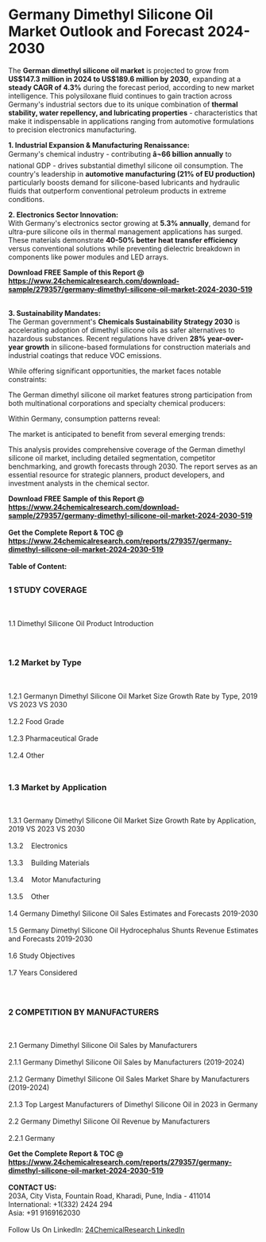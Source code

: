<h1>Germany Dimethyl Silicone Oil Market Outlook and Forecast 2024-2030</h1><p>The <strong>German dimethyl silicone oil market</strong> is projected to grow from <strong>US$147.3 million in 2024 to US$189.6 million by 2030</strong>, expanding at a <strong>steady CAGR of 4.3%</strong> during the forecast period, according to new market intelligence. This polysiloxane fluid continues to gain traction across Germany's industrial sectors due to its unique combination of <strong>thermal stability, water repellency, and lubricating properties</strong> - characteristics that make it indispensable in applications ranging from automotive formulations to precision electronics manufacturing.</p><p><strong>1. Industrial Expansion &amp; Manufacturing Renaissance:</strong><br>
Germany's chemical industry - contributing <strong>â¬66 billion annually</strong> to national GDP - drives substantial dimethyl silicone oil consumption. The country's leadership in <strong>automotive manufacturing (21% of EU production)</strong> particularly boosts demand for silicone-based lubricants and hydraulic fluids that outperform conventional petroleum products in extreme conditions.</p><p><strong>2. Electronics Sector Innovation:</strong><br>
With Germany's electronics sector growing at <strong>5.3% annually</strong>, demand for ultra-pure silicone oils in thermal management applications has surged. These materials demonstrate <strong>40-50% better heat transfer efficiency</strong> versus conventional solutions while preventing dielectric breakdown in components like power modules and LED arrays.</p><div><b>Download FREE Sample of this Report @ 
            <a href="https://www.24chemicalresearch.com/download-sample/279357/germany-dimethyl-silicone-oil-market-2024-2030-519">
            https://www.24chemicalresearch.com/download-sample/279357/germany-dimethyl-silicone-oil-market-2024-2030-519</a></b></div><br><p><strong>3. Sustainability Mandates:</strong><br>
The German government's <strong>Chemicals Sustainability Strategy 2030</strong> is accelerating adoption of dimethyl silicone oils as safer alternatives to hazardous substances. Recent regulations have driven <strong>28% year-over-year growth</strong> in silicone-based formulations for construction materials and industrial coatings that reduce VOC emissions.</p><p>While offering significant opportunities, the market faces notable constraints:</p><p>The German dimethyl silicone oil market features strong participation from both multinational corporations and specialty chemical producers:</p><p>Within Germany, consumption patterns reveal:</p><p>The market is anticipated to benefit from several emerging trends:</p><p>This analysis provides comprehensive coverage of the German dimethyl silicone oil market, including detailed segmentation, competitor benchmarking, and growth forecasts through 2030. The report serves as an essential resource for strategic planners, product developers, and investment analysts in the chemical sector.</p><div><b>Download FREE Sample of this Report @ 
            <a href="https://www.24chemicalresearch.com/download-sample/279357/germany-dimethyl-silicone-oil-market-2024-2030-519">
            https://www.24chemicalresearch.com/download-sample/279357/germany-dimethyl-silicone-oil-market-2024-2030-519</a></b></div><br><div><b>Get the Complete Report & TOC @ 
            <a href="https://www.24chemicalresearch.com/reports/279357/germany-dimethyl-silicone-oil-market-2024-2030-519">
            https://www.24chemicalresearch.com/reports/279357/germany-dimethyl-silicone-oil-market-2024-2030-519</a></b></div><br>
            <b>Table of Content:</b><p><h2><span style="font-size:16px"><strong>1 STUDY COVERAGE</strong></span></h2><br />
<p>1.1 Dimethyl Silicone Oil Product Introduction</p><br />
<h2><span style="font-size:16px"><strong>1.2 Market by Type</strong></span></h2><br />
<p>1.2.1 Germanyn Dimethyl Silicone Oil Market Size Growth Rate by Type, 2019 VS 2023 VS 2030<br /><br />
1.2.2 Food Grade&nbsp;&nbsp; &nbsp;<br /><br />
1.2.3 Pharmaceutical Grade<br /><br />
1.2.4 Other<br /><br />
<h2><span style="font-size:16px"><strong>1.3 Market by Application</strong></span></h2><br />
<p>1.3.1 Germany Dimethyl Silicone Oil Market Size Growth Rate by Application, 2019 VS 2023 VS 2030<br /><br />
1.3.2&nbsp;&nbsp; &nbsp;Electronics<br /><br />
1.3.3&nbsp;&nbsp; &nbsp;Building Materials<br /><br />
1.3.4&nbsp;&nbsp; &nbsp;Motor Manufacturing<br /><br />
1.3.5&nbsp;&nbsp; &nbsp;Other<br /><br />
1.4 Germany Dimethyl Silicone Oil Sales Estimates and Forecasts 2019-2030<br /><br />
1.5 Germany Dimethyl Silicone Oil Hydrocephalus Shunts Revenue Estimates and Forecasts 2019-2030<br /><br />
1.6 Study Objectives<br /><br />
1.7 Years Considered</p><br />
<h2><span style="font-size:16px"><strong>2 COMPETITION BY MANUFACTURERS</strong></span></h2><br />
<p>2.1 Germany Dimethyl Silicone Oil Sales by Manufacturers<br /><br />
2.1.1 Germany Dimethyl Silicone Oil Sales by Manufacturers (2019-2024)<br /><br />
2.1.2 Germany Dimethyl Silicone Oil Sales Market Share by Manufacturers (2019-2024)<br /><br />
2.1.3 Top Largest Manufacturers of Dimethyl Silicone Oil in 2023 in Germany<br /><br />
2.2 Germany Dimethyl Silicone Oil Revenue by Manufacturers<br /><br />
2.2.1 Germany </p><div><b>Get the Complete Report & TOC @ 
            <a href="https://www.24chemicalresearch.com/reports/279357/germany-dimethyl-silicone-oil-market-2024-2030-519">
            https://www.24chemicalresearch.com/reports/279357/germany-dimethyl-silicone-oil-market-2024-2030-519</a></b></div><br><b>CONTACT US:</b><br>
            203A, City Vista, Fountain Road, Kharadi, Pune, India - 411014<br>
            International: +1(332) 2424 294<br>
            Asia: +91 9169162030 <br><br>
            Follow Us On LinkedIn: <a href="https://www.linkedin.com/company/24chemicalresearch/">24ChemicalResearch LinkedIn</a>